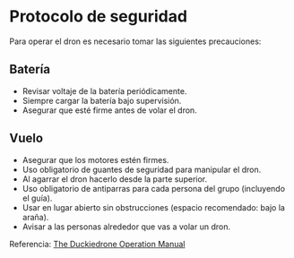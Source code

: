 # Protocolo de seguridad

Para operar el dron es necesario tomar las siguientes precauciones: 

## Batería 
- Revisar voltaje de la batería periódicamente.
- Siempre cargar la batería bajo supervisión. 
- Asegurar que esté firme antes de volar el dron.

## Vuelo 
- Asegurar que los motores estén firmes. 
- Uso obligatorio de guantes de seguridad para manipular el dron. 
- Al agarrar el dron hacerlo desde la parte superior. 
- Uso obligatorio de antiparras para cada persona del grupo (incluyendo el guía).
- Usar en lugar abierto sin obstrucciones (espacio recomendado: bajo la araña).
- Avisar a las personas alrededor que vas a volar un dron.

Referencia: [The Duckiedrone Operation Manual](https://docs.duckietown.com/daffy/opmanual-duckiedrone/building-start/safety.html)
